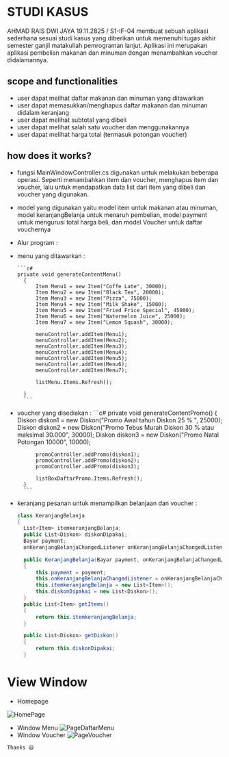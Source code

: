 # STUDI KASUS
AHMAD RAIS DWI JAYA
19.11.2825 / S1-IF-04
membuat sebuah aplikasi sederhana sesuai studi kasus yang diberikan untuk memenuhi tugas akhir semester ganjil matakuliah pemrograman lanjut. 
Aplikasi ini merupakan aplikasi pembelian makanan dan minuman dengan menambahkan voucher didalamannya.

## scope and functionalities
- user dapat meilhat daftar makanan dan minuman yang ditawarkan
- user dapat memasukkan/menghapus daftar makanan dan minuman didalam keranjang
- user dapat melihat subtotal yang dibeli
- user dapat melihat salah satu voucher dan menggunakannya
- user dapat melihat harga total (termasuk potongan voucher)

## how does it works?

- fungsi MainWindowController.cs digunakan untuk melakukan beberapa operasi. Seperti menambahkan item dan voucher, menghapus item dan voucher, lalu untuk mendapatkan data list dari item yang dibeli dan voucher yang digunakan.
- model yang digunakan yaitu model item untuk makanan atau minuman, model keranjangBelanja untuk menaruh pembelian, model payment untuk mengurusi total harga beli, dan model Voucher untuk daftar vouchernya
- Alur program :
- menu yang ditawarkan : 

      ```c#
      private void generateContentMenu()
        {
            Item Menu1 = new Item("Coffe Late", 30000);
            Item Menu2 = new Item("Black Tea", 20000);
            Item Menu3 = new Item("Pizza", 75000);
            Item Menu4 = new Item("Milk Shake", 15000);
            Item Menu5 = new Item("Fried Frice Special", 45000);
            Item Menu6 = new Item("Watermelon Juice", 25000);
            Item Menu7 = new Item("Lemon Squash", 30000);

            menuController.addItem(Menu1);
            menuController.addItem(Menu2);
            menuController.addItem(Menu3);
            menuController.addItem(Menu4);
            menuController.addItem(Menu5);
            menuController.addItem(Menu6);
            menuController.addItem(Menu7);

            listMenu.Items.Refresh();

        }
		```
        
- voucher yang disediakan :
      ```c#
        private void generateContentPromo()
        {
            Diskon diskon1 = new Diskon("Promo Awal tahun Diskon 25 % ", 25000);
            Diskon diskon2 = new Diskon("Promo Tebus Murah Diskon 30 % atau maksimal 30.000", 30000);
            Diskon diskon3 = new Diskon("Promo Natal Potongan 10000", 10000);

            promoController.addPromo(diskon1);
            promoController.addPromo(diskon2);
            promoController.addPromo(diskon3);

            listBoxDaftarPromo.Items.Refresh();
        }
        ```
        
-   keranjang pesanan untuk menampilkan belanjaan dan voucher :
      ```c#
    class KeranjangBelanja
      {
        List<Item> itemkeranjangBelanja;
        public List<Diskon> diskonDipakai;
        Bayar payment;
        onKeranjangBelanjaChangedListener onKeranjangBelanjaChangedListener;

        public KeranjangBelanja(Bayar payment, onKeranjangBelanjaChangedListener onKeranjangBelanjaChangedListener)
        {
            this.payment = payment;
            this.onKeranjangBelanjaChangedListener = onKeranjangBelanjaChangedListener;
            this.itemkeranjangBelanja = new List<Item>();
            this.diskonDipakai = new List<Diskon>();
        }
        public List<Item> getItems()
        {
            return this.itemkeranjangBelanja;
        }

        public List<Diskon> getDiskon()
        {
            return this.diskonDipakai;
        }
      ```
 # View Window
 - Homepage
 
 ![HomePage](https://user-images.githubusercontent.com/61975603/104273854-2117b800-54d2-11eb-96e7-6306c0d8a18e.JPG)
 - Window Menu
 ![PageDaftarMenu](https://user-images.githubusercontent.com/61975603/104273901-3bea2c80-54d2-11eb-8706-fce1a39e7821.JPG)
 - Window Voucher
 ![PageVoucher](https://user-images.githubusercontent.com/61975603/104273956-5e7c4580-54d2-11eb-9fc7-f353c947687e.JPG)
 
 
 ```
 Thanks 😃
 ```
